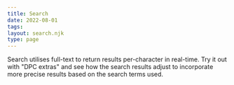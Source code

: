 ```yaml
---
title: Search 
date: 2022-08-01
tags:
layout: search.njk
type: page
---
```


Search utilises full-text to return results per-character in real-time. Try it out with "DPC extras" and see how the search results adjust to incorporate more precise results based on the search terms used. 
